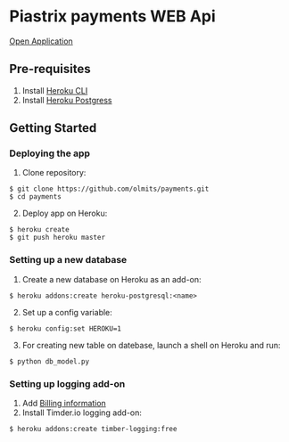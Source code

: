 # Piastrix payments WEB Api
[Open Application](https://ancient-stream-79528.herokuapp.com/)
## Pre-requisites
1. Install [Heroku CLI](https://devcenter.heroku.com/articles/heroku-cli)
2. Install [Heroku Postgress](https://devcenter.heroku.com/articles/heroku-postgresql#pg-psql)
## Getting Started
### Deploying the app
1. Clone repository:
```
$ git clone https://github.com/olmits/payments.git
$ cd payments
```
2. Deploy app on Heroku:
```
$ heroku create
$ git push heroku master
```
### Setting up a new database
1. Create a new database on Heroku as an add-on:
```
$ heroku addons:create heroku-postgresql:<name>
```
2. Set up a config variable:
```
$ heroku config:set HEROKU=1
```
3. For creating new table on datebase, launch a shell on Heroku and run:
```
$ python db_model.py
```

### Setting up logging add-on
1. Add [Billing information](https://devcenter.heroku.com/articles/account-verification)
2. Install Timder.io logging add-on:
```
$ heroku addons:create timber-logging:free
```
